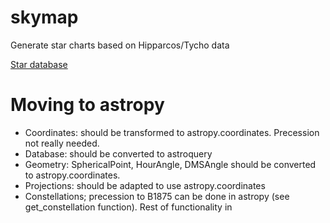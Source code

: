 # skymap
Generate star charts based on Hipparcos/Tycho data

[Star database](skymap/star_database.md)

# Moving to astropy

* Coordinates: should be transformed to astropy.coordinates. Precession not really needed.
* Database: should be converted to astroquery
* Geometry: SphericalPoint, HourAngle, DMSAngle should be converted to astropy.coordinates.
* Projections: should be adapted to use astropy.coordinates
* Constellations; precession to B1875 can be done in astropy (see
 get_constellation function). Rest of functionality in 